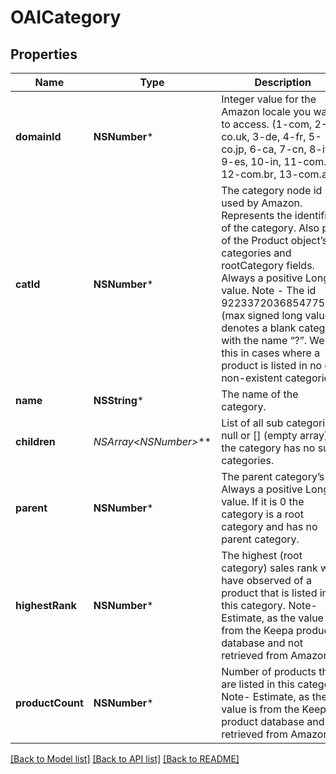 # OAICategory

## Properties
Name | Type | Description | Notes
------------ | ------------- | ------------- | -------------
**domainId** | **NSNumber*** | Integer value for the Amazon locale you want to access. (1-com, 2-co.uk, 3-de, 4-fr, 5-co.jp, 6-ca, 7-cn, 8-it, 9-es, 10-in, 11-com.mx, 12-com.br, 13-com.au) | 
**catId** | **NSNumber*** | The category node id used by Amazon. Represents the identifier of the category. Also part of the Product object’s categories and rootCategory fields. Always a positive Long value. Note - The id 9223372036854775807 (max signed long value) denotes a blank category with the name “?”. We use this in cases where a product is listed in no or non-existent categories. | 
**name** | **NSString*** | The name of the category. | 
**children** | **NSArray&lt;NSNumber*&gt;*** | List of all sub categories. null or [] (empty array) if the category has no sub categories. | 
**parent** | **NSNumber*** | The parent category’s Id. Always a positive Long value. If it is 0 the category is a root category and has no parent category. | 
**highestRank** | **NSNumber*** | The highest (root category) sales rank we have observed of a product that is listed in this category. Note- Estimate, as the value is from the Keepa product database and not retrieved from Amazon. | 
**productCount** | **NSNumber*** | Number of products that are listed in this category. Note- Estimate, as the value is from the Keepa product database and not retrieved from Amazon. | 

[[Back to Model list]](../README.md#documentation-for-models) [[Back to API list]](../README.md#documentation-for-api-endpoints) [[Back to README]](../README.md)


